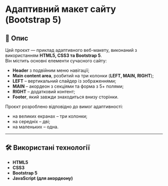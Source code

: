 # Адаптивний макет сайту (Bootstrap 5)

## 📌 Опис

Цей проєкт — приклад адаптивного веб-макету, виконаний з використанням **HTML5, CSS3 та Bootstrap 5**.  
Він містить основні елементи сучасного сайту:

- **Header** з подвійним меню навігації;
- **Main content area**, розбитий на три колонки (**LEFT, MAIN, RIGHT**);
- **LEFT** – вертикальний слайдер із зображеннями;
- **MAIN** – акордеон з секціями та форма з 5+ полями;
- **RIGHT** – додатковий контент;
- **Footer**, який завжди знаходиться внизу сторінки.

Проєкт розроблено відповідно до вимог адаптивності:

- на великих екранах – три колонки;
- на середніх – дві;
- на маленьких – одна.

---

## 🛠 Використані технології

- **HTML5**
- **CSS3**
- **Bootstrap 5**
- **JavaScript (для акордеону)**
